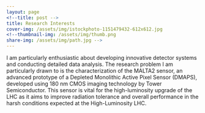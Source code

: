 ```yaml
---
layout: page
<!--title: post -->
title: Research Interests
cover-img: /assets/img/istockphoto-1151479432-612x612.jpg
<!--thumbnail-img: /assets/img/thumb.png 
share-img: /assets/img/path.jpg -->
---
```


I am particularly enthusiastic about developing innovative detector systems and conducting detailed data analysis. The research problem I am particularly drawn to is the characterization of the MALTA2 sensor, an advanced prototype of a Depleted Monolithic Active Pixel Sensor (DMAPS), developed using 180 nm CMOS imaging technology by Tower Semiconductor. This sensor is vital for the high-luminosity upgrade of the LHC as it aims to improve radiation tolerance and overall performance in the harsh conditions expected at the High-Luminosity LHC. 
